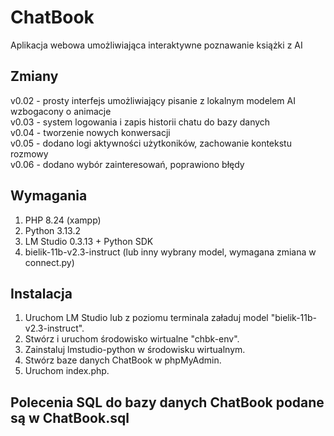 # ChatBook

Aplikacja webowa umożliwiająca interaktywne poznawanie książki z AI

## Zmiany

v0.02 - prosty interfejs umożliwiający pisanie z lokalnym modelem AI wzbogacony o animacje\
v0.03 - system logowania i zapis historii chatu do bazy danych\
v0.04 - tworzenie nowych konwersacji\
v0.05 - dodano logi aktywności użytkoników, zachowanie kontekstu rozmowy\
v0.06 - dodano wybór zainteresowań, poprawiono błędy

## Wymagania

1. PHP 8.24 (xampp)
2. Python 3.13.2
3. LM Studio 0.3.13 + Python SDK
4. bielik-11b-v2.3-instruct (lub inny wybrany model, wymagana zmiana w connect.py)

## Instalacja

1. Uruchom LM Studio lub z poziomu terminala załaduj model "bielik-11b-v2.3-instruct".
2. Stwórz i uruchom środowisko wirtualne "chbk-env".
3. Zainstaluj lmstudio-python w środowisku wirtualnym.
4. Stwórz baze danych ChatBook w phpMyAdmin.
5. Uruchom index.php.

## Polecenia SQL do bazy danych ChatBook podane są w ChatBook.sql
